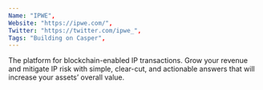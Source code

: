 ```yaml
--- 
Name: "IPWE", 
Website: "https://ipwe.com/", 
Twitter: "https://twitter.com/ipwe_", 
Tags: "Building on Casper", 
--- 
```

<!--lang:en--> 
The platform for blockchain-enabled IP transactions. Grow your revenue and mitigate IP risk with simple, clear-cut, and actionable answers that will increase your assets’ overall value.
<!--lang:es--] 
La plataforma para transacciones IP habilitadas para blockchain. Aumente sus ingresos y mitigue el riesgo de propiedad intelectual con respuestas simples, claras y procesables que aumentarán el valor general de sus activos.
<!--lang:de--] 
Die Plattform für Blockchain-fähige IP-Transaktionen. Steigern Sie Ihren Umsatz und mindern Sie IP-Risiken mit einfachen, klaren und umsetzbaren Antworten, die den Gesamtwert Ihrer Vermögenswerte steigern.
<!--lang:fr--] 
La plate-forme pour les transactions IP compatibles avec la blockchain. Augmentez vos revenus et atténuez les risques liés à la propriété intellectuelle grâce à des réponses simples, claires et exploitables qui augmenteront la valeur globale de vos actifs.
<!--lang:pl--] 
Platforma do transakcji IP z obsługą blockchain. Zwiększ swoje przychody i zmniejsz ryzyko związane z IP dzięki prostym, jasnym i praktycznym odpowiedziom, które zwiększą ogólną wartość Twoich aktywów.
<!--lang:uk--] 
Платформа для IP-транзакцій із підтримкою блокчейну. Збільште свій дохід і зменште ризик інтелектуальної власності за допомогою простих, чітких і дієвих відповідей, які підвищать загальну вартість ваших активів.
[!--lang:*--> 
